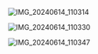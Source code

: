
![IMG_20240614_110314](https://github.com/DevPatel1109/WEATHER-APP/assets/96563522/c4df0e5d-8c0a-4b70-bffc-8f10aef27987)

![IMG_20240614_110330](https://github.com/DevPatel1109/WEATHER-APP/assets/96563522/26c48805-4fac-49af-8d20-2e886807560b)

![IMG_20240614_110347](https://github.com/DevPatel1109/WEATHER-APP/assets/96563522/55c834bb-3d8a-4b42-8632-cd7a51f79e26)
